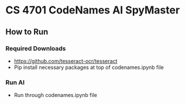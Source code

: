 # CS 4701 CodeNames AI SpyMaster

## How to Run

### Required Downloads
- https://github.com/tesseract-ocr/tesseract
- Pip install necessary packages at top of codenames.ipynb file


### Run AI
- Run through codenames.ipynb file
